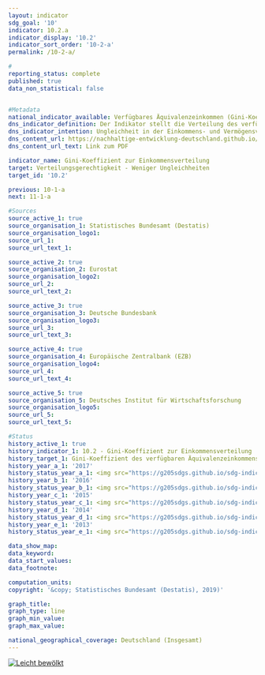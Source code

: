 ```yaml
---                       
layout: indicator                       
sdg_goal: '10'                       
indicator: 10.2.a                       
indicator_display: '10.2'                       
indicator_sort_order: '10-2-a'                       
permalink: /10-2-a/                       

#                       
reporting_status: complete                       
published: true                       
data_non_statistical: false                       


#Metadata                       
national_indicator_available: Verfügbares Äquivalenzeinkommen (Gini-Koeffizent)                       
dns_indicator_definition: Der Indikator stellt die Verteilung des verfügbaren Äquivalenzeinkommens pro Person mittels Gini-Koeffizienten dar.                       
dns_indicator_intention: Ungleichheit in der Einkommens- und Vermögensverteilung ist ein grundsätzlich akzeptierter Bestandteil einer dynamischen Marktwirtschaft. Allerdings muss die Einkommens- und Vermögensspreizung moderat und die soziale Teilhabe aller gewährleistet bleiben. Durch entsprechende Rahmenbedingungen sowie zielgerichtete Umverteilung von Einkommen mittels Steuern und Sozialleistungen soll erreicht werden, dass der Gini-Koeffizient des verfügbaren Äquivalenzeinkommens unterhalb des EU-Durchschnitts liegt.                       
dns_content_url: https://nachhaltige-entwicklung-deutschland.github.io/open-sdg-site-starter/public/content/10.2.a.pdf                       
dns_content_url_text: Link zum PDF                       

indicator_name: Gini-Koeffizient zur Einkommensverteilung                       
target: Verteilungsgerechtigkeit - Weniger Ungleichheiten                       
target_id: '10.2'                       

previous: 10-1-a                       
next: 11-1-a                       

#Sources
source_active_1: true                               
source_organisation_1: Statistisches Bundesamt (Destatis)                               
source_organisation_logo1:                                
source_url_1:                                
source_url_text_1:                                

source_active_2: true                               
source_organisation_2: Eurostat                               
source_organisation_logo2:                                
source_url_2:                                
source_url_text_2:                                

source_active_3: true                               
source_organisation_3: Deutsche Bundesbank                               
source_organisation_logo3:                                
source_url_3:                                
source_url_text_3:                                

source_active_4: true                               
source_organisation_4: Europäische Zentralbank (EZB)                               
source_organisation_logo4:                                
source_url_4:                                
source_url_text_4:                                

source_active_5: true                               
source_organisation_5: Deutsches Institut für Wirtschaftsforschung                               
source_organisation_logo5:                                
source_url_5:                                
source_url_text_5:                                

#Status                           
history_active_1: true                           
history_indicator_1: 10.2 - Gini-Koeffizient zur Einkommensverteilung                           
history_target_1: Gini-Koeffizient des verfügbaren Äquivalenzeinkommens unterhalb des EU Durchschnittswerts bis 2030
history_year_a_1: '2017'                               
history_status_year_a_1: <img src="https://g205sdgs.github.io/sdg-indicators/public/Wettersymbole/Leicht bewölkt.png" alt="Leicht bewölkt" />
history_year_b_1: '2016'                               
history_status_year_b_1: <img src="https://g205sdgs.github.io/sdg-indicators/public/Wettersymbole/Leicht bewölkt.png" alt="Leicht bewölkt" />
history_year_c_1: '2015'                               
history_status_year_c_1: <img src="https://g205sdgs.github.io/sdg-indicators/public/Wettersymbole/Sonne.png" alt="Sonne" />
history_year_d_1: '2014'                               
history_status_year_d_1: <img src="https://g205sdgs.github.io/sdg-indicators/public/Wettersymbole/Sonne.png" alt="Sonne" />
history_year_e_1: '2013'                               
history_status_year_e_1: <img src="https://g205sdgs.github.io/sdg-indicators/public/Wettersymbole/Sonne.png" alt="Sonne" />

data_show_map:                        
data_keyword:                        
data_start_values:                        
data_footnote:                        

computation_units:                        
copyright: '&copy; Statistisches Bundesamt (Destatis), 2019)'                       

graph_title:                        
graph_type: line                       
graph_min_value:                        
graph_max_value:                        

national_geographical_coverage: Deutschland (Insgesamt)                       
---
```

<a href="https://nachhaltige-entwicklung-deutschland.github.io/open-sdg-site-starter/status/"><img src="https://g205sdgs.github.io/sdg-indicators/public/Wettersymbole/Leicht bewölkt.png" alt="Leicht bewölkt" />                           
</a>
